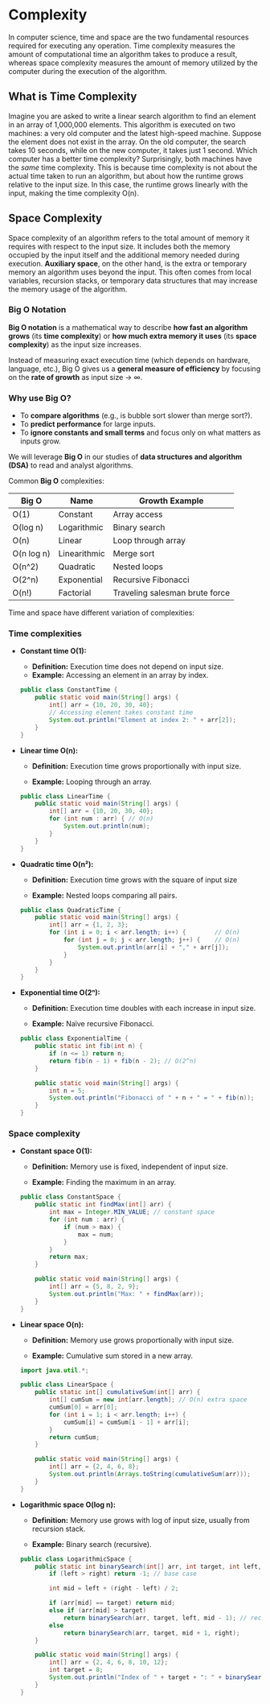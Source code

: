 # Complexity

In computer science, time and space are the two fundamental resources required for executing any operation. Time complexity measures the amount of computational time an algorithm takes to produce a result, whereas space complexity measures the amount of memory utilized by the computer during the execution of the algorithm.

## What is Time Complexity

Imagine you are asked to write a linear search algorithm to find an element in an array of 1,000,000 elements. This algorithm is executed on two machines: a very old computer and the latest high-speed machine. Suppose the element does not exist in the array. On the old computer, the search takes 10 seconds, while on the new computer, it takes just 1 second. Which computer has a better time complexity? Surprisingly, both machines have the *same* time complexity. This is because time complexity is not about the actual time taken to run an algorithm, but about how the runtime grows relative to the input size. In this case, the runtime grows linearly with the input, making the time complexity O(n). 

## Space Complexity

Space complexity of an algorithm refers to the total amount of memory it requires with respect to the input size. It includes both the memory occupied by the input itself and the additional memory needed during execution. **Auxiliary space**, on the other hand, is the extra or temporary memory an algorithm uses beyond the input. This often comes from local variables, recursion stacks, or temporary data structures that may increase the memory usage of the algorithm.

### Big O Notation

**Big O notation** is a mathematical way to describe **how fast an algorithm grows** (its **time complexity**) or **how much extra memory it uses** (its **space complexity**) as the input size increases.

Instead of measuring exact execution time (which depends on hardware, language, etc.), Big O gives us a **general measure of efficiency** by focusing on the **rate of growth** as input size → ∞.

###  Why use Big O?

- To **compare algorithms** (e.g., is bubble sort slower than merge sort?).
- To **predict performance** for large inputs.
- To **ignore constants and small terms** and focus only on what matters as inputs grow.

We will leverage **Big O** in our studies of **data structures and algorithm (DSA)** to read and analyst algorithms.  

Common **Big O** complexities:

| Big O      | Name         | Growth Example                 |
| ---------- | ------------ | ------------------------------ |
| O(1)       | Constant     | Array access                   |
| O(log⁡ n)   | Logarithmic  | Binary search                  |
| O(n)       | Linear       | Loop through array             |
| O(n log n) | Linearithmic | Merge sort                     |
| O(n^2)     | Quadratic    | Nested loops                   |
| O(2^n)     | Exponential  | Recursive Fibonacci            |
| O(n!)      | Factorial    | Traveling salesman brute force |

Time and space have different variation of complexities:

### **Time complexities**

* **Constant time O(1):** 

  * **Definition:** Execution time does not depend on input size.
  *  **Example:** Accessing an element in an array by index.

  ```java
  public class ConstantTime {
      public static void main(String[] args) {
          int[] arr = {10, 20, 30, 40};
          // Accessing element takes constant time
          System.out.println("Element at index 2: " + arr[2]); 
      }
  }
  
  ```

* **Linear time O(n):**

  * **Definition:** Execution time grows proportionally with input size.

  *  **Example:** Looping through an array.

    ```java
    public class LinearTime {
        public static void main(String[] args) {
            int[] arr = {10, 20, 30, 40};
            for (int num : arr) { // O(n)
                System.out.println(num);
            }
        }
    }
    ```

* **Quadratic time O(n²):**

  * **Definition:** Execution time grows with the square of input size

  *  **Example:** Nested loops comparing all pairs.

    ```java
    public class QuadraticTime {
        public static void main(String[] args) {
            int[] arr = {1, 2, 3};
            for (int i = 0; i < arr.length; i++) {        // O(n)
                for (int j = 0; j < arr.length; j++) {    // O(n)
                    System.out.println(arr[i] + "," + arr[j]); 
                }
            }
        }
    }
    ```

* **Exponential time O(2ⁿ):**

  * **Definition:** Execution time doubles with each increase in input size.

  *  **Example:** Naïve recursive Fibonacci.

    ```java
    public class ExponentialTime {
        public static int fib(int n) {
            if (n <= 1) return n;
            return fib(n - 1) + fib(n - 2); // O(2^n)
        }
    
        public static void main(String[] args) {
            int n = 5;
            System.out.println("Fibonacci of " + n + " = " + fib(n));
        }
    }
    
    ```

### **Space complexity**

* **Constant space O(1):**

  * **Definition:** Memory use is fixed, independent of input size.

  *  **Example:** Finding the maximum in an array.

    ```java
    public class ConstantSpace {
        public static int findMax(int[] arr) {
            int max = Integer.MIN_VALUE; // constant space
            for (int num : arr) {
                if (num > max) {
                    max = num;
                }
            }
            return max;
        }
    
        public static void main(String[] args) {
            int[] arr = {5, 8, 2, 9};
            System.out.println("Max: " + findMax(arr));
        }
    }
    
    ```

* **Linear space O(n):**

  * **Definition:** Memory use grows proportionally with input size.

  *  **Example:** Cumulative sum stored in a new array.

    ```java
    import java.util.*;
    
    public class LinearSpace {
        public static int[] cumulativeSum(int[] arr) {
            int[] cumSum = new int[arr.length]; // O(n) extra space
            cumSum[0] = arr[0];
            for (int i = 1; i < arr.length; i++) {
                cumSum[i] = cumSum[i - 1] + arr[i];
            }
            return cumSum;
        }
    
        public static void main(String[] args) {
            int[] arr = {2, 4, 6, 8};
            System.out.println(Arrays.toString(cumulativeSum(arr)));
        }
    }
    
    ```

* **Logarithmic space O(log n):**

  * **Definition:** Memory use grows with log of input size, usually from recursion stack.

  *  **Example:** Binary search (recursive).

    ```java
    public class LogarithmicSpace {
        public static int binarySearch(int[] arr, int target, int left, int right) {
            if (left > right) return -1; // base case
    
            int mid = left + (right - left) / 2;
    
            if (arr[mid] == target) return mid;
            else if (arr[mid] > target)
                return binarySearch(arr, target, left, mid - 1); // recursion stack O(log n)
            else
                return binarySearch(arr, target, mid + 1, right);
        }
    
        public static void main(String[] args) {
            int[] arr = {2, 4, 6, 8, 10, 12};
            int target = 8;
            System.out.println("Index of " + target + ": " + binarySearch(arr, target, 0, arr.length - 1));
        }
    }
    
    ```

    
